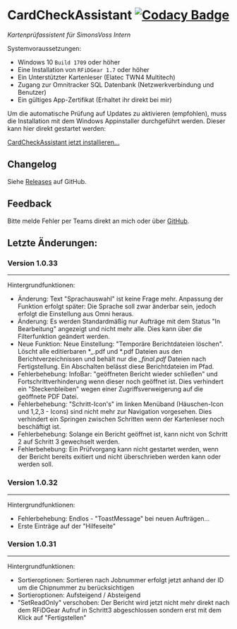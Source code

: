 ﻿# CardCheckAssistant [![Codacy Badge](https://app.codacy.com/project/badge/Grade/f219c0fa9a484f4580085734c97cba85)](https://app.codacy.com/gh/c3rebro/CardCheckAssistant/dashboard?utm_source=gh&utm_medium=referral&utm_content=&utm_campaign=Badge_grade)

*Kartenprüfassistent für SimonsVoss Intern*

Systemvoraussetzungen:
- Windows 10 `Build 1709` oder höher
- Eine Installation von `RFiDGear 1.7` oder höher
- Ein Unterstützter Kartenleser (Elatec TWN4 Multitech)
- Zugang zur Omnitracker SQL Datenbank (Netzwerkverbindung und Benutzer)
- Ein gültiges App-Zertifikat (Erhaltet ihr direkt bei mir)

Um die automatische Prüfung auf Updates zu aktivieren (empfohlen), muss die Installation mit dem Windows Appinstaller durchgeführt werden. Dieser kann hier direkt gestartet werden: 

[CardCheckAssistant jetzt installieren...](https://github.com/c3rebro/CardCheckAssistant/releases/latest/download/CardCheckAssistant_x64.appinstaller)

## Changelog

Siehe [Releases](https://github.com/c3rebro/CardCheckAssistant/releases) auf GitHub.

## Feedback

Bitte melde Fehler per Teams direkt an mich oder über [GitHub](https://github.com/c3rebro/CardCheckAssistant/issues).

## Letzte Änderungen:

### Version 1.0.33
-----------------------------------------------------------------
Hintergrundfunktionen:
+ Änderung: Text "Sprachauswahl" ist keine Frage mehr. Anpassung der Funktion erfolgt später: Die Sprache soll zwar änderbar sein, jedoch erfolgt die Einstellung aus Omni heraus.
+ Änderung: Es werden Standardmäßig nur Aufträge mit dem Status "In Bearbeitung" angezeigt und nicht mehr alle. Dies kann über die Filterfunktion geändert werden.
+ Neue Funktion: Neue Einstellung: "Temporäre Berichtdateien löschen". Löscht alle editierbaren *_.pdf und *.pdf Dateien aus den Berichtverzeichnissen und behält nur die *_final.pdf* Dateien nach Fertigstellung. Ein Abschalten belässt diese Berichtdateien im Pfad.
+ Fehlerbehebung: InfoBar: "geöffneten Bericht wieder schließen" und Fortschrittverhinderung wenn dieser noch geöffnet ist. Dies verhindert ein "Steckenbleiben" wegen einer Zugriffsverweigerung auf die geöffnete PDF Datei.
+ Fehlerbehebung: "Schritt-Icon's" im linken Menüband (Häuschen-Icon und 1,2,3 - Icons) sind nicht mehr zur Navigation vorgesehen. Dies verhindert ein Springen zwischen Schritten wenn der Kartenleser noch beschäftigt ist.
+ Fehlerbehebung: Solange ein Bericht geöffnet ist, kann nicht von Schritt 2 auf Schritt 3 gewechselt werden. 
+ Fehlerbehebung: Ein Prüfvorgang kann nicht gestartet werden, wenn der Bericht bereits exitiert und nicht überschrieben werden kann oder werden soll.

### Version 1.0.32
-----------------------------------------------------------------
Hintergrundfunktionen:
+ Fehlerbehebung: Endlos - "ToastMessage" bei neuen Aufträgen...
+ Erste Einträge auf der "Hilfeseite"

### Version 1.0.31
-----------------------------------------------------------------
Hintergrundfunktionen:
+ Sortieroptionen: Sortieren nach Jobnummer erfolgt jetzt anhand der ID um die Chipnummer zu berücksichtigen
+ Sortieroptionen: Aufsteigend / Absteigend
+ "SetReadOnly" verschoben: Der Bericht wird jetzt nicht mehr direkt nach dem RFiDGear Aufruf in Schritt3 abgeschlossen sondern erst mit dem Klick auf "Fertigstellen"